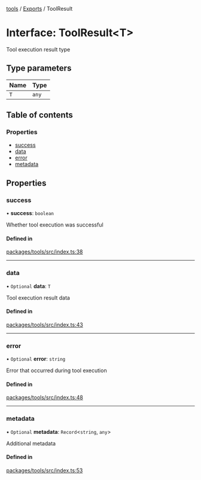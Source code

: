 <!-- 
 ⚠️  AUTO-GENERATED FILE - DO NOT EDIT MANUALLY
 This file is automatically generated by scripts/docs-generator.js
 To make changes, edit the source TypeScript files or update the generator script
-->

[tools](../../) / [Exports](../modules) / ToolResult

# Interface: ToolResult\<T\>

Tool execution result type

## Type parameters

| Name | Type |
| :------ | :------ |
| `T` | `any` |

## Table of contents

### Properties

- [success](ToolResult#success)
- [data](ToolResult#data)
- [error](ToolResult#error)
- [metadata](ToolResult#metadata)

## Properties

### success

• **success**: `boolean`

Whether tool execution was successful

#### Defined in

[packages/tools/src/index.ts:38](https://github.com/woojubb/robota/blob/a84ba23331912a89a9570280d5fa1a0292ba5c7a/packages/tools/src/index.ts#L38)

___

### data

• `Optional` **data**: `T`

Tool execution result data

#### Defined in

[packages/tools/src/index.ts:43](https://github.com/woojubb/robota/blob/a84ba23331912a89a9570280d5fa1a0292ba5c7a/packages/tools/src/index.ts#L43)

___

### error

• `Optional` **error**: `string`

Error that occurred during tool execution

#### Defined in

[packages/tools/src/index.ts:48](https://github.com/woojubb/robota/blob/a84ba23331912a89a9570280d5fa1a0292ba5c7a/packages/tools/src/index.ts#L48)

___

### metadata

• `Optional` **metadata**: `Record`\<`string`, `any`\>

Additional metadata

#### Defined in

[packages/tools/src/index.ts:53](https://github.com/woojubb/robota/blob/a84ba23331912a89a9570280d5fa1a0292ba5c7a/packages/tools/src/index.ts#L53)
